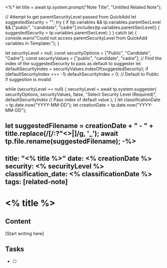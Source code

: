 <%*
let title = await tp.system.prompt("Note Title", "Untitled Related Note");

// Attempt to get parentSecurityLevel passed from QuickAdd
let suggestedSecurity = "";
try {
    if (tp.variables && tp.variables.parentSecLevel && ["public", "candidate", "cadre"].includes(tp.variables.parentSecLevel)) {
        suggestedSecurity = tp.variables.parentSecLevel;
    }
} catch (e) { console.warn("Could not access parentSecurityLevel from QuickAdd variables in Templater."); }

let securityLevel = null;
const securityOptions = ["Public", "Candidate", "Cadre"];
const securityValues = ["public", "candidate", "cadre"];
// Find the index of the suggestedSecurity to pass as default to suggester
let defaultSecurityIndex = securityValues.indexOf(suggestedSecurity);
if (defaultSecurityIndex === -1) defaultSecurityIndex = 0; // Default to Public if suggestion is invalid

while (securityLevel == null) {
    securityLevel = await tp.system.suggester(
        securityOptions, 
        securityValues, 
        false, 
        "Select Security Level (Required)",
        defaultSecurityIndex // Pass index of default value
    );
}
let classificationDate = tp.date.now("YYYY-MM-DD");
let creationDate = tp.date.now("YYYY-MM-DD");

let suggestedFilename = creationDate + " - " + title.replace(/[\/:?"<>|]/g, '_');
await tp.file.rename(suggestedFilename);
-%>
---
title: "<% title %>"
date: <% creationDate %>
security: <% securityLevel %>
classification_date: <% classificationDate %>
tags: [related-note] 
---

# <% title %>

## Content

[Start writing here]

## Tasks
- [ ] 
```
